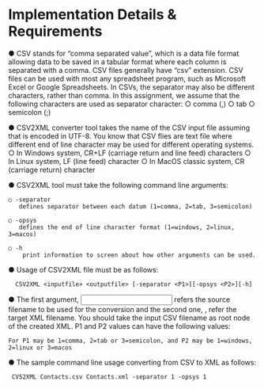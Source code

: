 
# Implementation Details & Requirements

● CSV stands for “comma separated value”, which is a data file format allowing data to
be saved in a tabular format where each column is separated with a comma. CSV
files generally have “csv” extension. CSV files can be used with most any
spreadsheet program, such as Microsoft Excel or Google Spreadsheets. In CSVs,
the separator may also be different characters, rather than comma. In this
assignment, we assume that the following characters are used as separator
character:
  ○ comma (,)
  ○ tab
  ○ semicolon (;)
  
● CSV2XML converter tool takes the name of the CSV input file assuming that is
encoded in UTF-8. You know that CSV flies are text file where different end of line
character may be used for different operating systems.
  ○ In Windows system, CR+LF (carriage return and line feed) characters
  ○ In Linux system, LF (line feed) character
  ○ In MacOS classic system, CR (carriage return) character
  
● CSV2XML tool must take the following command line arguments:

    ○ -separator
       defines separator between each datum (1=comma, 2=tab, 3=semicolon)
       
    ○ -opsys
       defines the end of line character format (1=windows, 2=linux, 3=macos)
       
    ○ -h
        print information to screen about how other arguments can be used.
    
● Usage of CSV2XML file must be as follows:

      CSV2XML <inputfile> <outputfile> [-separator <P1>][-opsys <P2>][-h]
  
● The first argument, <input file> refers the source filename to be used for the
conversion and the second one, <outputfile>, refer the target XML filename. You
should take the input CSV filename as root node of the created XML.
P1 and P2 values can have the following values:
  
    For P1 may be 1=comma, 2=tab or 3=semicolon, and P2 may be 1=windows,
    2=linux or 3=macos
  
● The sample command line usage converting from CSV to XML as follows:
  
     CVS2XML Contacts.csv Contacts.xml -separator 1 -opsys 1
